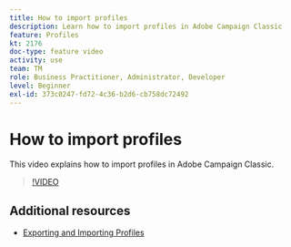 ```yaml
---
title: How to import profiles
description: Learn how to import profiles in Adobe Campaign Classic
feature: Profiles
kt: 2176
doc-type: feature video
activity: use
team: TM
role: Business Practitioner, Administrator, Developer
level: Beginner
exl-id: 373c0247-fd72-4c36-b2d6-cb758dc72492
---
```

# How to import profiles

This video explains how to import profiles in Adobe Campaign Classic.

>[!VIDEO](https://video.tv.adobe.com/v/25608?quality=12)

## Additional resources

- [Exporting and Importing Profiles](https://docs.adobe.com/content/help/en/campaign-classic/using/getting-started/profile-management/exporting-and-importing-profiles.html)
